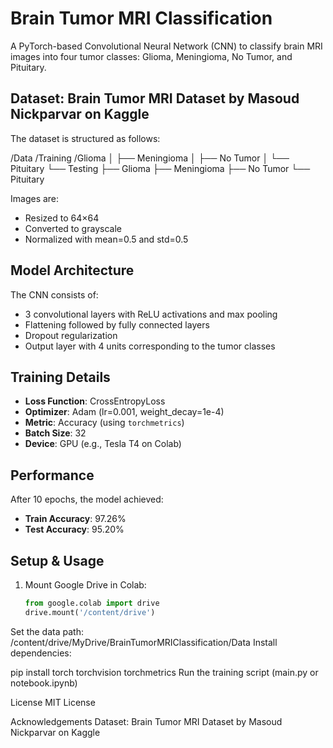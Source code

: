 # Brain Tumor MRI Classification

A PyTorch-based Convolutional Neural Network (CNN) to classify brain MRI images into four tumor classes: Glioma, Meningioma, No Tumor, and Pituitary.

## Dataset: Brain Tumor MRI Dataset by Masoud Nickparvar on Kaggle
The dataset is structured as follows:

/Data
   /Training
   /Glioma
│ ├── Meningioma
│ ├── No Tumor
│ └── Pituitary
└── Testing
├── Glioma
├── Meningioma
├── No Tumor
└── Pituitary

Images are:
- Resized to 64×64
- Converted to grayscale
- Normalized with mean=0.5 and std=0.5

## Model Architecture

The CNN consists of:
- 3 convolutional layers with ReLU activations and max pooling
- Flattening followed by fully connected layers
- Dropout regularization
- Output layer with 4 units corresponding to the tumor classes

## Training Details

- **Loss Function**: CrossEntropyLoss
- **Optimizer**: Adam (lr=0.001, weight_decay=1e-4)
- **Metric**: Accuracy (using `torchmetrics`)
- **Batch Size**: 32
- **Device**: GPU (e.g., Tesla T4 on Colab)

## Performance

After 10 epochs, the model achieved:
- **Train Accuracy**: 97.26%
- **Test Accuracy**: 95.20%

## Setup & Usage

1. Mount Google Drive in Colab:
   ```python
   from google.colab import drive
   drive.mount('/content/drive')
Set the data path:
/content/drive/MyDrive/BrainTumorMRIClassification/Data
Install dependencies:

pip install torch torchvision torchmetrics
Run the training script (main.py or notebook.ipynb)

License
MIT License

Acknowledgements
Dataset: Brain Tumor MRI Dataset by Masoud Nickparvar on Kaggle


 
